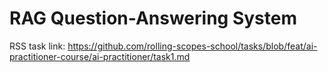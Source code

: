# RAG Question-Answering System

RSS task link: https://github.com/rolling-scopes-school/tasks/blob/feat/ai-practitioner-course/ai-practitioner/task1.md
